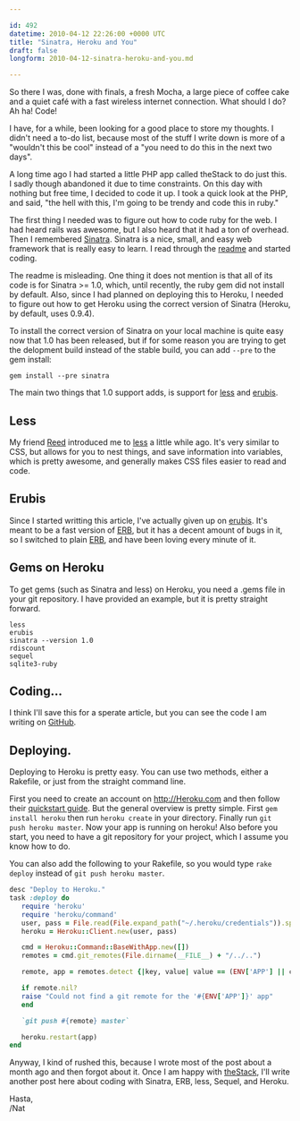 ```yaml
---

id: 492
datetime: 2010-04-12 22:26:00 +0000 UTC
title: "Sinatra, Heroku and You"
draft: false
longform: 2010-04-12-sinatra-heroku-and-you.md

---
```


So there I was, done with finals, a fresh Mocha, a large piece of coffee cake
and a quiet café with a fast wireless internet connection. What should I do?
Ah ha! Code!

I have, for a while, been looking for a good place to store my thoughts. I
didn't need a to-do list, because most of the stuff I write down is more of a
"wouldn't this be cool" instead of a "you need to do this in the next two
days".

A long time ago I had started a little PHP app called theStack to do just this.
I sadly though abandoned it due to time constraints. On this day with nothing
but free time, I decided to code it up. I took a quick look at the PHP, and
said, "the hell with this, I'm going to be trendy and code this in ruby."

The first thing I needed was to figure out how to code ruby for the web. I had
heard rails was awesome, but I also heard that it had a ton of overhead. Then I
remembered [Sinatra][1]. Sinatra is a nice, small, and easy web framework that
is really easy to learn. I read through the [readme][2] and started coding.

The readme is misleading. One thing it does not mention is that all of its code
is for Sinatra >= 1.0, which, until recently, the ruby gem did not install by
default. Also, since I had planned on deploying this to Heroku, I needed to
figure out how to get Heroku using the correct version of Sinatra (Heroku, by
default, uses 0.9.4).

To install the correct version of Sinatra on your local machine is quite easy
now that 1.0 has been released, but if for some reason you are trying to get
the delopment build instead of the stable build, you can add `--pre` to the gem
install:

    gem install --pre sinatra

The main two things that 1.0 support adds, is support for [less][3] and [erubis][4].

## Less

My friend [Reed][5] introduced me to [less][3] a little while ago. It's very
similar to CSS, but allows for you to nest things, and save information into
variables, which is pretty awesome, and generally makes CSS files easier to
read and code.

## Erubis

Since I started writting this article, I've actually given up on [erubis][4].
It's meant to be a fast version of [ERB][8], but it has a decent amount of bugs
in it, so I switched to plain [ERB][8], and have been loving every minute of
it.

## Gems on Heroku

To get gems (such as Sinatra and less) on Heroku, you need a .gems file in your
git repository. I have provided an example, but it is pretty straight forward.

    less
    erubis
    sinatra --version 1.0
    rdiscount
    sequel
    sqlite3-ruby

## Coding...

I think I'll save this for a sperate article, but you can see the code I am
writing on [GitHub][6].

## Deploying.

Deploying to Heroku is pretty easy. You can use two methods, either a Rakefile,
or just from the straight command line.

First you need to create an account on <http://Heroku.com> and then follow their
[quickstart guide][7]. But the general overview is pretty simple. First
`gem install heroku` then run `heroku create` in your directory. Finally run
`git push heroku master`. Now your app is running on heroku! Also before you
start, you need to have a git repository for your project, which I assume you
know how to do.

You can also add the following to your Rakefile, so you would type
`rake deploy` instead of `git push heroku master`.

```ruby
desc "Deploy to Heroku."
task :deploy do
   require 'heroku'
   require 'heroku/command'
   user, pass = File.read(File.expand_path("~/.heroku/credentials")).split("\n")
   heroku = Heroku::Client.new(user, pass)

   cmd = Heroku::Command::BaseWithApp.new([])
   remotes = cmd.git_remotes(File.dirname(__FILE__) + "/../..")

   remote, app = remotes.detect {|key, value| value == (ENV['APP'] || cmd.app)}

   if remote.nil?
   raise "Could not find a git remote for the '#{ENV['APP']}' app"
   end

   `git push #{remote} master`

   heroku.restart(app)
end
```

Anyway, I kind of rushed this, because I wrote most of the post about a month
ago and then forgot about it. Once I am happy with [theStack][6], I'll write
another post here about coding with Sinatra, ERB, less, Sequel, and Heroku.

Hasta,  
/Nat

[1]: http://www.sinatrarb.com/
[2]: http://www.sinatrarb.com/intro
[3]: http://lesscss.org/
[4]: http://www.kuwata-lab.com/erubis/
[5]: http://www.reedmorse.com/
[6]: http://github.com/icco/thestack
[7]: http://docs.heroku.com/quickstart
[8]: http://www.ensta.fr/~diam/ruby/online/ruby-doc-stdlib/libdoc/erb/rdoc/classes/ERB.html



